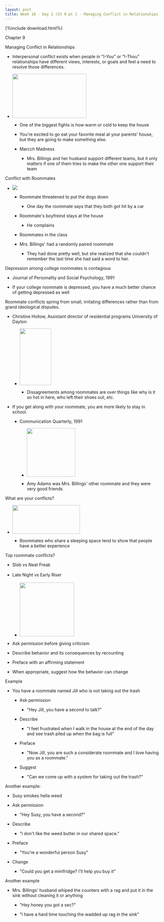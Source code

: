 ```yaml
---
layout: post
title: Week 10 - Day 1 (Ch 9 pt 1 - Managing Conflict in Relationships)
---
```

{%include download.html%}
<p>
    Chapter 9<br/>
</p>
<p>
    Managing Conflict in Relationships
</p>
<ul class=" list-paddingleft-2" style="list-style-type: disc;">
    <li>
        <p>
            Interpersonal conflict exists when people in &quot;I-You&quot; or &quot;I-Thou&quot; relationships have different views, interests, or goals and feel a need to resolve those differences.
        </p>
    </li>
    <li>
        <p>
            <img border="0" width="242" height="145" style="width: 242px; height: 145px;" src="{{site.baseurl}}/images/4537890.png"/>
        </p>
    </li>
    <ul class=" list-paddingleft-2" style="list-style-type: square;">
        <li>
            <p>
                One of the biggest fights is how warm or cold to keep the house
            </p>
        </li>
        <li>
            <p>
                You&#39;re excited to go eat your favorite meal at your parents&#39; house, but they are going to make something else.&nbsp;
            </p>
        </li>
        <li>
            <p>
                Marcch Madness
            </p>
        </li>
        <ul class="custom_dash list-paddingleft-1">
            <li class="list-dash list-dash-paddingleft">
                <p>
                    Mrs. Billings and her husband support different teams, but it only matters if one of them tries to make the other one support their team<br/>
                </p>
            </li>
        </ul>
    </ul>
</ul>
<p>
    Conflict with Roommates
</p>
<ul class=" list-paddingleft-2" style="list-style-type: disc;">
    <li>
        <p>
            <img border="0" src="{{site.baseurl}}/images/95b3b379-4143-421d-b00d-9ebc5187ce37.png"/>
        </p>
    </li>
    <ul class=" list-paddingleft-2" style="list-style-type: square;">
        <li>
            <p>
                Roommate threatened to put the dogs down
            </p>
        </li>
        <ul class="custom_dash list-paddingleft-1">
            <li class="list-dash list-dash-paddingleft">
                <p>
                    One day the roommate says that they both got hit by a car
                </p>
            </li>
        </ul>
        <li>
            <p>
                Roommate&#39;s boyfreind stays at the house
            </p>
        </li>
        <ul class="custom_dash list-paddingleft-1">
            <li class="list-dash list-dash-paddingleft">
                <p>
                    He complains
                </p>
            </li>
        </ul>
        <li>
            <p>
                Roommates in the class
            </p>
        </li>
        <li>
            <p>
                Mrs. Billings&#39; had a randomly paired roommate
            </p>
        </li>
        <ul class="custom_dash list-paddingleft-1">
            <li class="list-dash list-dash-paddingleft">
                <p>
                    They had done pretty well, but she realized that she couldn&#39;t remember the last time she had said a word to her.<br/>
                </p>
            </li>
        </ul>
    </ul>
</ul>
<p>
    Depression among college roommates is contagious
</p>
<ul class=" list-paddingleft-2" style="list-style-type: disc;">
    <li>
        <p>
            Journal of Personality and Social Psychology, 1991
        </p>
    </li>
    <li>
        <p>
            If your college roommate is depressed, you have a much better chance of getting depressed as well<br/>
        </p>
    </li>
</ul>
<p>
    Roommate conflicts spring from small, irritating differences rather than from grand ideological disputes.
</p>
<ul class=" list-paddingleft-2" style="list-style-type: disc;">
    <li>
        <p>
            Christine Hollow, Assistant director of residential programs University of Dayton
        </p>
    </li>
    <ul class=" list-paddingleft-2" style="list-style-type: square;">
        <li>
            <p>
                <img border="0" width="103" height="186" style="width: 103px; height: 186px;"  src="{{site.baseurl}}/images/8739640.png"/>
            </p>
        </li>
        <ul class="custom_dash list-paddingleft-1">
            <li class="list-dash list-dash-paddingleft">
                <p>
                    Dissagreements among roommates are over things like why is it so hot in here, who left their shoes out, etc.<br/>
                </p>
            </li>
        </ul>
    </ul>
    <li>
        <p>
            If you get along with your roommate, you are more likely to stay in school.
        </p>
    </li>
    <ul class=" list-paddingleft-2" style="list-style-type: square;">
        <li>
            <p>
                Communication Quarterly, 1991 &nbsp;
            </p>
        </li>
        <ul class="custom_dash list-paddingleft-1">
            <li class="list-dash list-dash-paddingleft">
                <p>
                    <img border="0" width="159" height="159" style="width: 159px; height: 159px;"  src="{{site.baseurl}}/images/319333.png"/>
                </p>
            </li>
            <li class="list-dash list-dash-paddingleft">
                <p>
                    Amy Adams was Mrs. Billings&#39; other roommate and they were very good friends<br/>
                </p>
            </li>
        </ul>
    </ul>
</ul>
<p>
    What are your conflicts?
</p>
<ul class=" list-paddingleft-2" style="list-style-type: disc;">
    <li>
        <p>
            <img border="0" width="221" height="94" style="width: 221px; height: 94px;"  src="{{site.baseurl}}/images/12958197.png"/>
        </p>
    </li>
    <ul class=" list-paddingleft-2" style="list-style-type: square;">
        <li>
            <p>
                Roommates who share a sleeping space tend to show that people have a better experience&nbsp;<br/>
            </p>
        </li>
    </ul>
</ul>
<p>
    Top roommate conflicts?
</p>
<ul class=" list-paddingleft-2" style="list-style-type: disc;">
    <li>
        <p>
            Slob vs Neat Freak
        </p>
    </li>
    <li>
        <p>
            <span style="line-height: 1.6;">Late Night vs Early Riser</span>
        </p>
    </li>
    <ul class=" list-paddingleft-2" style="list-style-type: square;">
        <li>
            <p>
                <img border="0" width="178" height="177" style="width: 178px; height: 177px;"  src="{{site.baseurl}}/images/6806835.png"/>
            </p>
        </li>
    </ul>
    <li>
        <p>
            Ask permission before giving criticism
        </p>
    </li>
    <li>
        <p>
            Describe behavior and its consequences by recounting
        </p>
    </li>
    <li>
        <p>
            Preface with an affirming statement
        </p>
    </li>
    <li>
        <p>
            When appropriate, suggest how the behavior can change
        </p>
    </li>
</ul>
<p>
    Example
</p>
<ul class=" list-paddingleft-2" style="list-style-type: disc;">
    <li>
        <p>
            You have a roommate named Jill who is not taking out the trash
        </p>
    </li>
    <ul class=" list-paddingleft-2" style="list-style-type: square;">
        <li>
            <p>
                Ask permission
            </p>
        </li>
        <ul class="custom_dash list-paddingleft-1">
            <li class="list-dash list-dash-paddingleft">
                <p>
                    &quot;Hey Jill, you have a second to talk?&quot;
                </p>
            </li>
        </ul>
        <li>
            <p>
                Describe
            </p>
        </li>
        <ul class="custom_dash list-paddingleft-1">
            <li class="list-dash list-dash-paddingleft">
                <p>
                    &quot;I feel frustrated when I walk in the house at the end of the day and see trash piled up when the bag is full&quot;
                </p>
            </li>
        </ul>
        <li>
            <p>
                Preface
            </p>
        </li>
        <ul class="custom_dash list-paddingleft-1">
            <li class="list-dash list-dash-paddingleft">
                <p>
                    &quot;Now Jill, you are such a considerate roommate and I love having you as a roommate.&quot;
                </p>
            </li>
        </ul>
        <li>
            <p>
                Suggest
            </p>
        </li>
        <ul class="custom_dash list-paddingleft-1">
            <li class="list-dash list-dash-paddingleft">
                <p>
                    &quot;Can we come up with a system for taking out the trash?&quot;
                </p>
            </li>
        </ul>
    </ul>
</ul>
<p>
    Another example:<br/>
</p>
<ul class=" list-paddingleft-2" style="list-style-type: disc;">
    <li>
        <p>
            Susy smokes hella weed&nbsp;<br/>
        </p>
    </li>
    <li>
        <p>
            Ask permission
        </p>
    </li>
    <ul class=" list-paddingleft-2" style="list-style-type: square;">
        <li>
            <p>
                &quot;Hey Susy, you have a second?&quot;
            </p>
        </li>
    </ul>
    <li>
        <p>
            Describe
        </p>
    </li>
    <ul class=" list-paddingleft-2" style="list-style-type: square;">
        <li>
            <p>
                &quot;I don&#39;t like the weed butter in our shared space.&quot;&nbsp;
            </p>
        </li>
    </ul>
    <li>
        <p>
            Preface
        </p>
    </li>
    <ul class=" list-paddingleft-2" style="list-style-type: square;">
        <li>
            <p>
                &quot;You&#39;re a wonderful person Susy&quot;
            </p>
        </li>
    </ul>
    <li>
        <p>
            Change
        </p>
    </li>
    <ul class=" list-paddingleft-2" style="list-style-type: square;">
        <li>
            <p>
                &quot;Could you get a minifridge? I&#39;ll help you buy it&quot;
            </p>
        </li>
    </ul>
</ul>
<p>
    Another example
</p>
<ul class=" list-paddingleft-2" style="list-style-type: disc;">
    <li>
        <p>
            Mrs. Billings&#39; husband whiped the counters with a rag and put it in the sink without cleaning it or anything
        </p>
    </li>
    <ul class=" list-paddingleft-2" style="list-style-type: square;">
        <li>
            <p>
                &quot;Hey honey you got a sec?&quot;
            </p>
        </li>
        <li>
            <p>
                &quot;I have a hard time touching the wadded up rag in the sink&quot;
            </p>
        </li>
    </ul>
</ul>
